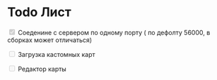 # Todo Лист

<input type="checkbox" disabled checked /> Соеденине с сервером по одному порту ( по дефолту 56000, в сборках может отличаться)

<input type="checkbox" disabled/> Загрузка кастомных карт

<input type="checkbox" disabled/>
Редактор карты